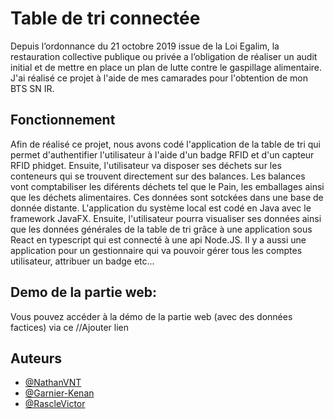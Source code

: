 
# Table de tri connectée


Depuis l’ordonnance du 21 octobre 2019 issue de la Loi Egalim, la restauration collective publique ou privée a l’obligation de réaliser un audit initial et de mettre en place un plan de lutte contre le gaspillage alimentaire. J'ai réalisé ce projet à l'aide de mes camarades pour l'obtention de mon BTS SN IR.


## Fonctionnement

Afin de réalisé ce projet, nous avons codé l'application de la table de tri qui permet d'authentifier l'utilisateur à l'aide d'un badge RFID et d'un capteur RFID phidget. Ensuite, l'utilisateur va disposer ses déchets sur les conteneurs qui se trouvent directement sur des balances. Les balances vont comptabiliser les diférents déchets tel que le Pain, les emballages ainsi que les déchets alimentaires. Ces données sont sotckées dans une base de donnée distante. L'application du système local est codé en Java avec le framework JavaFX. Ensuite, l'utilisateur pourra visualiser ses données ainsi que les données générales de la table de tri grâce à une application sous React en typescript qui est connecté à une api Node.JS. Il y a aussi une application pour un gestionnaire qui va pouvoir gérer tous les comptes utilisateur, attribuer un badge etc...

## Demo de la partie web:
Vous pouvez accéder à la démo de la partie web (avec des données factices) via ce //Ajouter lien


## Auteurs

- [@NathanVNT](https://github.com/NathanVNT)
- [@Garnier-Kenan](https://github.com/Garnier-Kenan)
- [@RascleVictor](https://github.com/RascleVictor)

